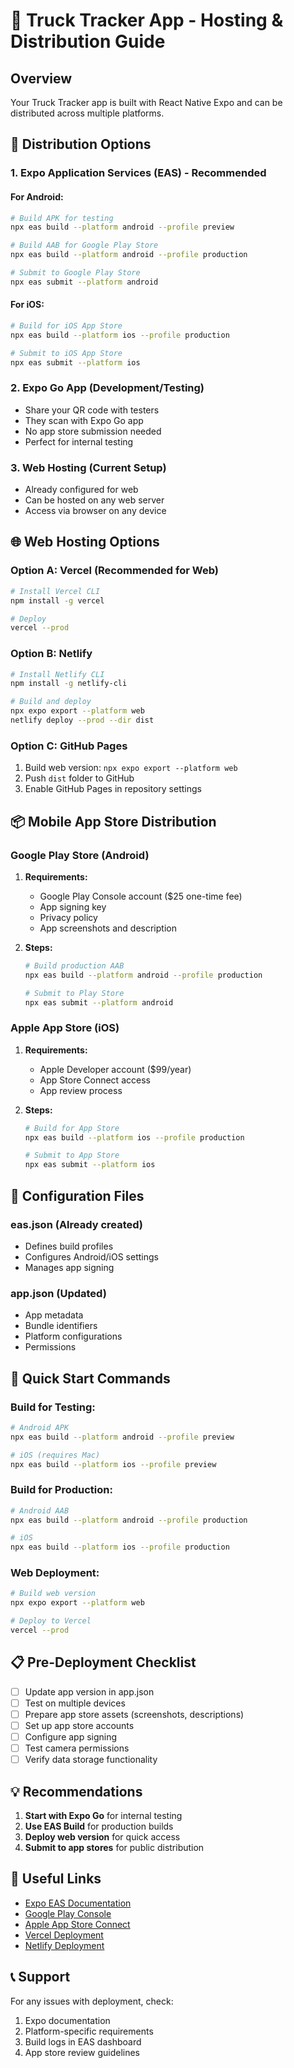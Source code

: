 # 🚛 Truck Tracker App - Hosting & Distribution Guide

## Overview
Your Truck Tracker app is built with React Native Expo and can be distributed across multiple platforms.

## 📱 Distribution Options

### 1. **Expo Application Services (EAS) - Recommended**

#### For Android:
```bash
# Build APK for testing
npx eas build --platform android --profile preview

# Build AAB for Google Play Store
npx eas build --platform android --profile production

# Submit to Google Play Store
npx eas submit --platform android
```

#### For iOS:
```bash
# Build for iOS App Store
npx eas build --platform ios --profile production

# Submit to iOS App Store
npx eas submit --platform ios
```

### 2. **Expo Go App (Development/Testing)**
- Share your QR code with testers
- They scan with Expo Go app
- No app store submission needed
- Perfect for internal testing

### 3. **Web Hosting (Current Setup)**
- Already configured for web
- Can be hosted on any web server
- Access via browser on any device

## 🌐 Web Hosting Options

### Option A: **Vercel (Recommended for Web)**
```bash
# Install Vercel CLI
npm install -g vercel

# Deploy
vercel --prod
```

### Option B: **Netlify**
```bash
# Install Netlify CLI
npm install -g netlify-cli

# Build and deploy
npx expo export --platform web
netlify deploy --prod --dir dist
```

### Option C: **GitHub Pages**
1. Build web version: `npx expo export --platform web`
2. Push `dist` folder to GitHub
3. Enable GitHub Pages in repository settings

## 📦 Mobile App Store Distribution

### Google Play Store (Android)
1. **Requirements:**
   - Google Play Console account ($25 one-time fee)
   - App signing key
   - Privacy policy
   - App screenshots and description

2. **Steps:**
   ```bash
   # Build production AAB
   npx eas build --platform android --profile production
   
   # Submit to Play Store
   npx eas submit --platform android
   ```

### Apple App Store (iOS)
1. **Requirements:**
   - Apple Developer account ($99/year)
   - App Store Connect access
   - App review process

2. **Steps:**
   ```bash
   # Build for App Store
   npx eas build --platform ios --profile production
   
   # Submit to App Store
   npx eas submit --platform ios
   ```

## 🔧 Configuration Files

### eas.json (Already created)
- Defines build profiles
- Configures Android/iOS settings
- Manages app signing

### app.json (Updated)
- App metadata
- Bundle identifiers
- Platform configurations
- Permissions

## 🚀 Quick Start Commands

### Build for Testing:
```bash
# Android APK
npx eas build --platform android --profile preview

# iOS (requires Mac)
npx eas build --platform ios --profile preview
```

### Build for Production:
```bash
# Android AAB
npx eas build --platform android --profile production

# iOS
npx eas build --platform ios --profile production
```

### Web Deployment:
```bash
# Build web version
npx expo export --platform web

# Deploy to Vercel
vercel --prod
```

## 📋 Pre-Deployment Checklist

- [ ] Update app version in app.json
- [ ] Test on multiple devices
- [ ] Prepare app store assets (screenshots, descriptions)
- [ ] Set up app store accounts
- [ ] Configure app signing
- [ ] Test camera permissions
- [ ] Verify data storage functionality

## 💡 Recommendations

1. **Start with Expo Go** for internal testing
2. **Use EAS Build** for production builds
3. **Deploy web version** for quick access
4. **Submit to app stores** for public distribution

## 🔗 Useful Links

- [Expo EAS Documentation](https://docs.expo.dev/build/introduction/)
- [Google Play Console](https://play.google.com/console)
- [Apple App Store Connect](https://appstoreconnect.apple.com)
- [Vercel Deployment](https://vercel.com/docs)
- [Netlify Deployment](https://docs.netlify.com)

## 📞 Support

For any issues with deployment, check:
1. Expo documentation
2. Platform-specific requirements
3. Build logs in EAS dashboard
4. App store review guidelines
